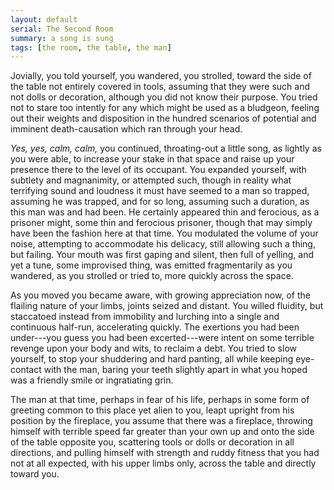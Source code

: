 ```yaml
---
layout: default
serial: The Second Room
summary: a song is sung
tags: [the room, the table, the man]
---
```


Jovially, you told yourself, you wandered, you strolled, toward the side of the table not entirely covered in tools, assuming that they were such and not dolls or decoration, although you did not know their purpose. You tried not to stare too intently for any which might be used as a bludgeon, feeling out their weights and disposition in the hundred scenarios of potential and imminent death-causation which ran through your head.

_Yes, yes, calm, calm,_ you continued, throating-out a little song, as lightly as you were able, to increase your stake in that space and raise up your presence there to the level of its occupant. You expanded yourself, with subtlety and magnanimity, or attempted such, though in reality what terrifying sound and loudness it must have seemed to a man so trapped, assuming he was trapped, and for so long, assuming such a duration, as this man was and had been.  He certainly appeared thin and ferocious, as a prisoner might, some thin and ferocious prisoner, though that may simply have been the fashion here at that time.  You modulated the volume of your noise, attempting to accommodate his delicacy, still allowing such a thing, but failing.  Your mouth was first gaping and silent, then full of yelling, and yet a tune, some improvised thing, was emitted fragmentarily as you wandered, as you strolled or tried to, more quickly across the space.

As you moved you became aware, with growing appreciation now, of the flailing nature of your limbs, joints seized and distant. You willed fluidity, but staccatoed instead from immobility and lurching into a single and continuous half-run, accelerating quickly. The exertions you had been under---you guess you had been excerted---were intent on some terrible revenge upon your body and wits, to reclaim a debt. You tried to slow yourself, to stop your shuddering and hard panting, all while keeping eye-contact with the man, baring your teeth slightly apart in what you hoped was a friendly smile or ingratiating grin.

The man at that time, perhaps in fear of his life, perhaps in some form of greeting common to this place yet alien to you, leapt upright from his position by the fireplace, you assume that there was a fireplace, throwing himself with terrible speed far greater than your own up and onto the side of the table opposite you, scattering tools or dolls or decoration in all directions, and pulling himself with strength and ruddy fitness that you had not at all expected, with his upper limbs only, across the table and directly toward you.
